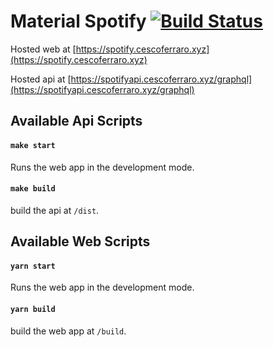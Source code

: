 # Material Spotify [![Build Status](https://travis-ci.org/cescoferraro/spotify.svg?branch=master)](https://travis-ci.org/cescoferraro/spotify)

Hosted web at [https://spotify.cescoferraro.xyz](https://spotify.cescoferraro.xyz)

Hosted api at [https://spotifyapi.cescoferraro.xyz/graphql](https://spotifyapi.cescoferraro.xyz/graphql)

## Available Api Scripts 
#### `make start` 
Runs the web app in the development mode.<br />
#### `make build`
build the api at `/dist`.<br />

## Available Web Scripts
#### `yarn start`
Runs the web app in the development mode.<br />
#### `yarn build` 
build the web app at `/build`.<br />


